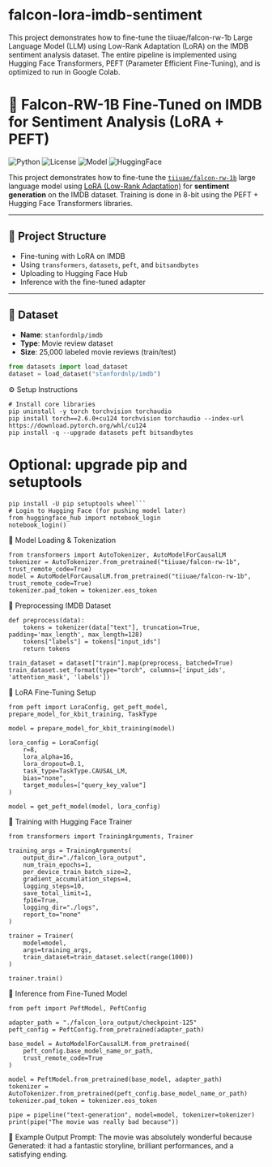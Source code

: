 # falcon-lora-imdb-sentiment
This project demonstrates how to fine-tune the tiiuae/falcon-rw-1b Large Language Model (LLM) using Low-Rank Adaptation (LoRA) on the IMDB sentiment analysis dataset. The entire pipeline is implemented using Hugging Face Transformers, PEFT (Parameter Efficient Fine-Tuning), and is optimized to run in Google Colab.

# 🚀 Falcon-RW-1B Fine-Tuned on IMDB for Sentiment Analysis (LoRA + PEFT)

![Python](https://img.shields.io/badge/python-3.10+-blue)
![License](https://img.shields.io/badge/license-MIT-green)
![Model](https://img.shields.io/badge/model-falcon--rw--1b-yellow)
![HuggingFace](https://img.shields.io/badge/hub-rohitbind%2Ffalcon--lora--imdb-orange)

This project demonstrates how to fine-tune the [`tiiuae/falcon-rw-1b`](https://huggingface.co/tiiuae/falcon-rw-1b) large language model using [LoRA (Low-Rank Adaptation)](https://arxiv.org/abs/2106.09685) for **sentiment generation** on the IMDB dataset. Training is done in 8-bit using the PEFT + Hugging Face Transformers libraries.

---

## 📌 Project Structure

- Fine-tuning with LoRA on IMDB
- Using `transformers`, `datasets`, `peft`, and `bitsandbytes`
- Uploading to Hugging Face Hub
- Inference with the fine-tuned adapter

---

## 📂 Dataset

- **Name**: `stanfordnlp/imdb`
- **Type**: Movie review dataset
- **Size**: 25,000 labeled movie reviews (train/test)

```python
from datasets import load_dataset
dataset = load_dataset("stanfordnlp/imdb")
```
⚙️ Setup Instructions
```
# Install core libraries
pip uninstall -y torch torchvision torchaudio
pip install torch==2.6.0+cu124 torchvision torchaudio --index-url https://download.pytorch.org/whl/cu124
pip install -q --upgrade datasets peft bitsandbytes
```

# Optional: upgrade pip and setuptools
```
pip install -U pip setuptools wheel```
# Login to Hugging Face (for pushing model later)
from huggingface_hub import notebook_login
notebook_login()
```

🧠 Model Loading & Tokenization
```
from transformers import AutoTokenizer, AutoModelForCausalLM
tokenizer = AutoTokenizer.from_pretrained("tiiuae/falcon-rw-1b", trust_remote_code=True)
model = AutoModelForCausalLM.from_pretrained("tiiuae/falcon-rw-1b", trust_remote_code=True)
tokenizer.pad_token = tokenizer.eos_token
```

🧪 Preprocessing IMDB Dataset
```
def preprocess(data):
    tokens = tokenizer(data["text"], truncation=True, padding='max_length', max_length=128)
    tokens["labels"] = tokens["input_ids"]
    return tokens

train_dataset = dataset["train"].map(preprocess, batched=True)
train_dataset.set_format(type="torch", columns=['input_ids', 'attention_mask', 'labels'])
```
🧬 LoRA Fine-Tuning Setup
```
from peft import LoraConfig, get_peft_model, prepare_model_for_kbit_training, TaskType

model = prepare_model_for_kbit_training(model)

lora_config = LoraConfig(
    r=8,
    lora_alpha=16,
    lora_dropout=0.1,
    task_type=TaskType.CAUSAL_LM,
    bias="none",
    target_modules=["query_key_value"]
)

model = get_peft_model(model, lora_config)
```
🏃 Training with Hugging Face Trainer
```
from transformers import TrainingArguments, Trainer

training_args = TrainingArguments(
    output_dir="./falcon_lora_output",
    num_train_epochs=1,
    per_device_train_batch_size=2,
    gradient_accumulation_steps=4,
    logging_steps=10,
    save_total_limit=1,
    fp16=True,
    logging_dir="./logs",
    report_to="none"
)

trainer = Trainer(
    model=model,
    args=training_args,
    train_dataset=train_dataset.select(range(1000))
)

trainer.train()
```
💬 Inference from Fine-Tuned Model

```from transformers import pipeline
from peft import PeftModel, PeftConfig

adapter_path = "./falcon_lora_output/checkpoint-125"
peft_config = PeftConfig.from_pretrained(adapter_path)

base_model = AutoModelForCausalLM.from_pretrained(
    peft_config.base_model_name_or_path,
    trust_remote_code=True
)

model = PeftModel.from_pretrained(base_model, adapter_path)
tokenizer = AutoTokenizer.from_pretrained(peft_config.base_model_name_or_path)
tokenizer.pad_token = tokenizer.eos_token

pipe = pipeline("text-generation", model=model, tokenizer=tokenizer)
print(pipe("The movie was really bad because"))
```

🧾 Example Output
Prompt: The movie was absolutely wonderful because
Generated: it had a fantastic storyline, brilliant performances, and a satisfying ending.
